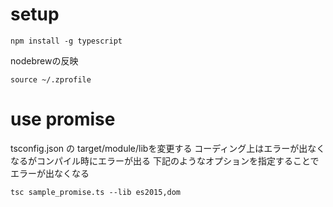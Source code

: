 # setup
```
npm install -g typescript
```

nodebrewの反映
```
source ~/.zprofile
```

# use promise
tsconfig.json の target/module/libを変更する
コーディング上はエラーが出なくなるがコンパイル時にエラーが出る
下記のようなオプションを指定することでエラーが出なくなる

```
tsc sample_promise.ts --lib es2015,dom
```
